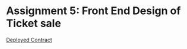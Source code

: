 # Assignment 5: Front End Design of Ticket sale

[Deployed Contract](https://goerli.etherscan.io/address/0x79af1b041550a3c84c0e0cf6ad50c50a4430800a)
